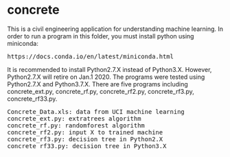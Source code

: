 # concrete
This is a civil engineering application for understanding machine learning.
In order to run a program in this folder, you must install python using miniconda:
<pre>
https://docs.conda.io/en/latest/miniconda.html
</pre>
It is recommended to install Python2.7.X instead of Python3.X. However, Python2.7.X will retire on Jan.1 2020. The programs were tested using Python2.7.X and Python3.7.X.
There are five programs including concrete_ext.py, concrete_rf.py, concrete_rf2.py, concrete_rf3.py, concrete_rf33.py.
<pre>
Concrete_Data.xls: data from UCI machine learning
concrete_ext.py: extratrees algorithm
concrete_rf.py: randomforest algorithm
concrete_rf2.py: input X to trained machine
concrete_rf3.py: decision tree in Python2.X
concrete_rf33.py: decision tree in Python3.X
</pre>
